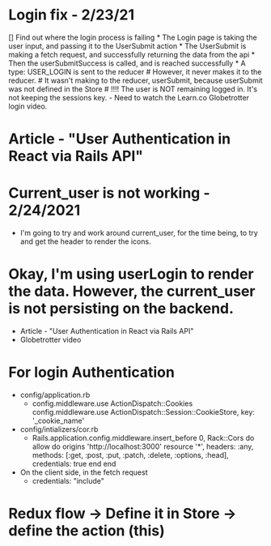 # Login fix - 2/23/21
  [] Find out where the login process is failing
    * The Login page is taking the user input, and passing it to the UserSubmit action
    * The UserSubmit is making a fetch request, and successfully returning the data from the api
    * Then the userSubmitSuccess is called, and is reached successfully
    * A type: USER_LOGIN is sent to the reducer
      # However, it never makes it to the reducer.
      # It wasn't making to the reducer, userSubmit, because userSubmit was not defined in the Store
      # !!!! The user is NOT remaining logged in. It's not keeping the sessions key.
        - Need to watch the Learn.co Globetrotter login video.
# Article - "User Authentication in React via Rails API"

# Current_user is not working - 2/24/2021
  * I'm going to try and work around current_user, for the time being, to try and get the header to render the icons.
# Okay, I'm using userLogin to render the data. However, the current_user is not persisting on the backend. 
  * Article - "User Authentication in React via Rails API"
  * Globetrotter video
# For login Authentication
  * config/application.rb 
    - config.middleware.use ActionDispatch::Cookies
      config.middleware.use ActionDispatch::Session::CookieStore, key: '_cookie_name'
  * config/intializers/cor.rb
    - Rails.application.config.middleware.insert_before 0, Rack::Cors do
        allow do
          origins 'http://localhost:3000'
          resource '*',
          headers: :any,
          methods: [:get, :post, :put, :patch, :delete, :options, :head],
          credentials: true
        end
      end
  * On the client side, in the fetch request 
    - credentials: "include"

# Redux flow -> Define it in Store -> define the action (this)
  